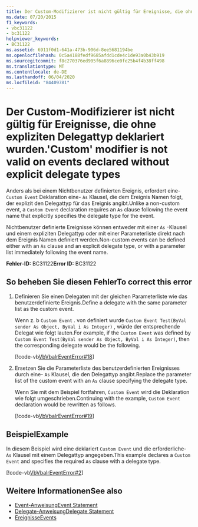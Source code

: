 ```yaml
---
title: Der Custom-Modifizierer ist nicht gültig für Ereignisse, die ohne expliziten Delegattyp deklariert wurden.
ms.date: 07/20/2015
f1_keywords:
- vbc31122
- bc31122
helpviewer_keywords:
- BC31122
ms.assetid: 6911f0d1-641a-473b-906d-8ee5681194be
ms.openlocfilehash: 0c5a4188fedf9685afdd1cde4c1de93a0b43b919
ms.sourcegitcommit: f8c270376ed905f6a8896ce0fe25b4f4b38ff498
ms.translationtype: MT
ms.contentlocale: de-DE
ms.lasthandoff: 06/04/2020
ms.locfileid: "84409781"
---
```

# <a name="custom-modifier-is-not-valid-on-events-declared-without-explicit-delegate-types"></a><span data-ttu-id="616db-102">Der Custom-Modifizierer ist nicht gültig für Ereignisse, die ohne expliziten Delegattyp deklariert wurden.</span><span class="sxs-lookup"><span data-stu-id="616db-102">'Custom' modifier is not valid on events declared without explicit delegate types</span></span>
<span data-ttu-id="616db-103">Anders als bei einem Nichtbenutzer definierten Ereignis, erfordert eine- `Custom Event` Deklaration eine- `As` Klausel, die dem Ereignis Namen folgt, der explizit den Delegattyp für das Ereignis angibt.</span><span class="sxs-lookup"><span data-stu-id="616db-103">Unlike a non-custom event, a `Custom Event` declaration requires an `As` clause following the event name that explicitly specifies the delegate type for the event.</span></span>  
  
 <span data-ttu-id="616db-104">Nichtbenutzer definierte Ereignisse können entweder mit einer `As` -Klausel und einem expliziten Delegattyp oder mit einer Parameterliste direkt nach dem Ereignis Namen definiert werden.</span><span class="sxs-lookup"><span data-stu-id="616db-104">Non-custom events can be defined either with an `As` clause and an explicit delegate type, or with a parameter list immediately following the event name.</span></span>  
  
 <span data-ttu-id="616db-105">**Fehler-ID:** BC31122</span><span class="sxs-lookup"><span data-stu-id="616db-105">**Error ID:** BC31122</span></span>  
  
## <a name="to-correct-this-error"></a><span data-ttu-id="616db-106">So beheben Sie diesen Fehler</span><span class="sxs-lookup"><span data-stu-id="616db-106">To correct this error</span></span>  
  
1. <span data-ttu-id="616db-107">Definieren Sie einen Delegaten mit der gleichen Parameterliste wie das benutzerdefinierte Ereignis.</span><span class="sxs-lookup"><span data-stu-id="616db-107">Define a delegate with the same parameter list as the custom event.</span></span>  
  
     <span data-ttu-id="616db-108">Wenn z. b `Custom Event` . von definiert wurde `Custom Event Test(ByVal sender As Object, ByVal i As Integer)` , würde der entsprechende Delegat wie folgt lauten.</span><span class="sxs-lookup"><span data-stu-id="616db-108">For example, if the `Custom Event` was defined by `Custom Event Test(ByVal sender As Object, ByVal i As Integer)`, then the corresponding delegate would be the following.</span></span>  
  
     [!code-vb[VbVbalrEventError#18](~/samples/snippets/visualbasic/VS_Snippets_VBCSharp/VbVbalrEventError/VB/VbVbalrEventError.vb#18)]  
  
2. <span data-ttu-id="616db-109">Ersetzen Sie die Parameterliste des benutzerdefinierten Ereignisses durch eine- `As` Klausel, die den Delegattyp angibt.</span><span class="sxs-lookup"><span data-stu-id="616db-109">Replace the parameter list of the custom event with an `As` clause specifying the delegate type.</span></span>  
  
     <span data-ttu-id="616db-110">Wenn Sie mit dem Beispiel fortfahren, `Custom Event` wird die Deklaration wie folgt umgeschrieben.</span><span class="sxs-lookup"><span data-stu-id="616db-110">Continuing with the example, `Custom Event` declaration would be rewritten as follows.</span></span>  
  
     [!code-vb[VbVbalrEventError#19](~/samples/snippets/visualbasic/VS_Snippets_VBCSharp/VbVbalrEventError/VB/VbVbalrEventError.vb#19)]  
  
## <a name="example"></a><span data-ttu-id="616db-111">Beispiel</span><span class="sxs-lookup"><span data-stu-id="616db-111">Example</span></span>  
 <span data-ttu-id="616db-112">In diesem Beispiel wird eine deklariert `Custom Event` und die erforderliche- `As` Klausel mit einem Delegattyp angegeben.</span><span class="sxs-lookup"><span data-stu-id="616db-112">This example declares a `Custom Event` and specifies the required `As` clause with a delegate type.</span></span>  
  
 [!code-vb[VbVbalrEventError#2](~/samples/snippets/visualbasic/VS_Snippets_VBCSharp/VbVbalrEventError/VB/VbVbalrEventError.vb#2)]  
  
## <a name="see-also"></a><span data-ttu-id="616db-113">Weitere Informationen</span><span class="sxs-lookup"><span data-stu-id="616db-113">See also</span></span>

- [<span data-ttu-id="616db-114">Event-Anweisung</span><span class="sxs-lookup"><span data-stu-id="616db-114">Event Statement</span></span>](../statements/event-statement.md)
- [<span data-ttu-id="616db-115">Delegate-Anweisung</span><span class="sxs-lookup"><span data-stu-id="616db-115">Delegate Statement</span></span>](../statements/delegate-statement.md)
- [<span data-ttu-id="616db-116">Ereignisse</span><span class="sxs-lookup"><span data-stu-id="616db-116">Events</span></span>](../../programming-guide/language-features/events/index.md)
